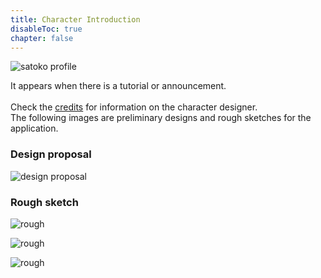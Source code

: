 ```yaml
---
title: Character Introduction
disableToc: true
chapter: false
---
```


![satoko profile](https://hyoromo.github.io/sound-game-training/images/satoko_profile.en.png#imgleft)
<div class="clear clear_box"></div>

It appears when there is a tutorial or announcement.<br>
<br>
Check the [credits](https://hyoromo.github.io/sound-game-training/credits/) for information on the character designer.<br>
The following images are preliminary designs and rough sketches for the application.<br>

### Design proposal

![design proposal](https://hyoromo.github.io/sound-game-training/images/satoko/rough_001.png)

### Rough sketch

![rough](https://hyoromo.github.io/sound-game-training/images/satoko/rough_002.png)

![rough](https://hyoromo.github.io/sound-game-training/images/satoko/rough_003.png)

![rough](https://hyoromo.github.io/sound-game-training/images/satoko/rough_004.png)